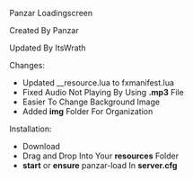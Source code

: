 Panzar Loadingscreen

Created By Panzar

Updated By ItsWrath

Changes: 
- Updated __resource.lua to fxmanifest.lua
- Fixed Audio Not Playing By Using **.mp3** File
- Easier To Change Background Image
- Added **img** Folder For Organization

Installation: 
- Download
- Drag and Drop Into Your **resources** Folder
- **start** or **ensure** panzar-load In **server.cfg**
